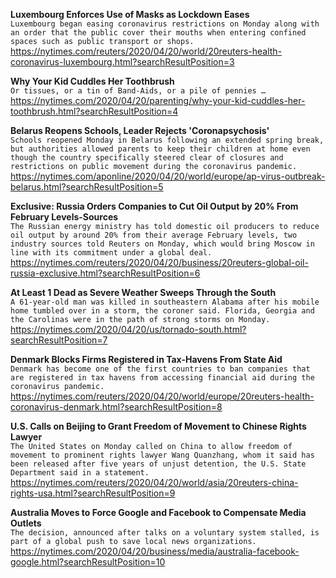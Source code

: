 **Luxembourg Enforces Use of Masks as Lockdown Eases**\
`Luxembourg began easing coronavirus restrictions on Monday along with an order that the public cover their mouths when entering confined spaces such as public transport or shops.`\
https://nytimes.com/reuters/2020/04/20/world/20reuters-health-coronavirus-luxembourg.html?searchResultPosition=3

**Why Your Kid Cuddles Her Toothbrush**\
`Or tissues, or a tin of Band-Aids, or a pile of pennies …`\
https://nytimes.com/2020/04/20/parenting/why-your-kid-cuddles-her-toothbrush.html?searchResultPosition=4

**Belarus Reopens Schools, Leader Rejects 'Coronapsychosis'**\
`Schools reopened Monday in Belarus following an extended spring break, but authorities allowed parents to keep their children at home even though the country specifically steered clear of closures and restrictions on public movement during the coronavirus pandemic. `\
https://nytimes.com/aponline/2020/04/20/world/europe/ap-virus-outbreak-belarus.html?searchResultPosition=5

**Exclusive: Russia Orders Companies to Cut Oil Output by 20% From February Levels-Sources**\
`The Russian energy ministry has told domestic oil producers to reduce oil output by around 20% from their average February levels, two industry sources told Reuters on Monday, which would bring Moscow in line with its commitment under a global deal.`\
https://nytimes.com/reuters/2020/04/20/business/20reuters-global-oil-russia-exclusive.html?searchResultPosition=6

**At Least 1 Dead as Severe Weather Sweeps Through the South**\
`A 61-year-old man was killed in southeastern Alabama after his mobile home tumbled over in a storm, the coroner said. Florida, Georgia and the Carolinas were in the path of strong storms on Monday.`\
https://nytimes.com/2020/04/20/us/tornado-south.html?searchResultPosition=7

**Denmark Blocks Firms Registered in Tax-Havens From State Aid**\
`Denmark has become one of the first countries to ban companies that are registered in tax havens from accessing financial aid during the coronavirus pandemic. `\
https://nytimes.com/reuters/2020/04/20/world/europe/20reuters-health-coronavirus-denmark.html?searchResultPosition=8

**U.S. Calls on Beijing to Grant Freedom of Movement to Chinese Rights Lawyer**\
`The United States on Monday called on China to allow freedom of movement to prominent rights lawyer Wang Quanzhang, whom it said has been released after five years of unjust detention, the U.S. State Department said in a statement.`\
https://nytimes.com/reuters/2020/04/20/world/asia/20reuters-china-rights-usa.html?searchResultPosition=9

**Australia Moves to Force Google and Facebook to Compensate Media Outlets**\
`The decision, announced after talks on a voluntary system stalled, is part of a global push to save local news organizations.`\
https://nytimes.com/2020/04/20/business/media/australia-facebook-google.html?searchResultPosition=10

